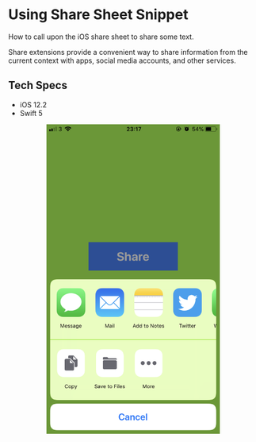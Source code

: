 # Using Share Sheet Snippet

How to call upon the iOS share sheet to share some text.

Share extensions provide a convenient way to share information from the current context with apps, social media accounts, and other services.

## Tech Specs

- iOS 12.2
- Swift 5

<p align="center">
  <img src="images/image1.png" width="350" title="Image 1">
</p>